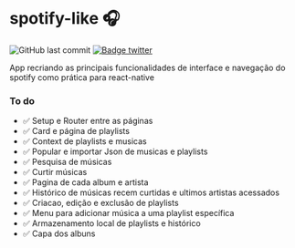 # spotify-like 🎧

![GitHub last commit](https://img.shields.io/github/last-commit/aaneleh/spotify-like) [![Badge twitter](https://img.shields.io/twitter/follow/helena_kurzzz)](https://twitter.com/helena_kurzzz)


App recriando as principais funcionalidades de interface e navegação do spotify como prática para react-native

### To do
- ✅ Setup e Router entre as páginas
- ✅ Card e página de playlists
- ✅ Context de playlists e musicas
- ✅ Popular e importar Json de musicas e playlists 
- ✅ Pesquisa de músicas
- ✅ Curtir músicas
- ✅ Pagina de cada album e artista
- ✅ Histórico de músicas recem curtidas e ultimos artistas acessados
- ✅ Criacao, edição e exclusão de playlists
- ✅ Menu para adicionar música a uma playlist específica 
- ✅ Armazenamento local de playlists e histórico
- ✅ Capa dos albuns